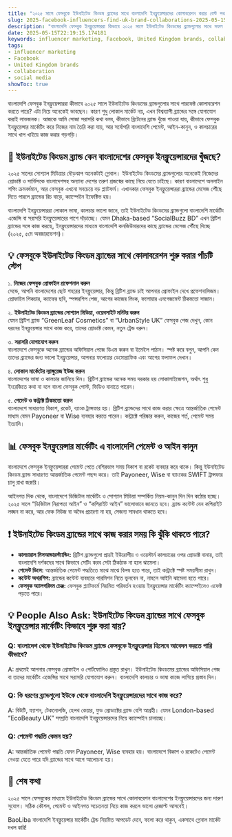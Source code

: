 ```yaml
---
title: "২০২৫ সালে ফেসবুকে ইউনাইটেড কিংডম ব্র্যান্ডের সাথে বাংলাদেশি ইনফ্লুয়েন্সারদের কোলাবরেশন করার বেস্ট পথ"
slug: 2025-facebook-influencers-find-uk-brand-collaborations-2025-05-15
description: "বাংলাদেশি ফেসবুক ইনফ্লুয়েন্সাররা কিভাবে ২০২৫ সালে ইউনাইটেড কিংডমের ব্র্যান্ডগুলোর সাথে সফল ইনফ্লুয়েন্সার মার্কেটিং কোলাবরেশন গড়ে তুলতে পারেন, প্র্যাক্টিক্যাল গাইড ও লোকাল মার্কেট ইনসাইট সহ।"
date: 2025-05-15T22:19:15.174181
keywords: influencer marketing, Facebook, United Kingdom brands, collaboration, social media
tags:
- influencer marketing
- Facebook
- United Kingdom brands
- collaboration
- social media
showToc: true
---
```


বাংলাদেশি ফেসবুক ইনফ্লুয়েন্সাররা কীভাবে ২০২৫ সালে ইউনাইটেড কিংডমের ব্র্যান্ডগুলোর সাথে পারফেক্ট কোলাবরেশন করতে পারে? এটা নিয়ে অনেকেই ভাবছেন। কারণ শুধু লোকাল মার্কেট নয়, এখন বিশ্বব্যাপী ব্র্যান্ডের সঙ্গে যোগাযোগ করাই লাভজনক। আজকে আমি সোজা সরাসরি কথা বলব, কীভাবে ব্রিটেনের ব্র্যান্ড খুঁজে পাওয়া যায়, কীভাবে ফেসবুক ইনফ্লুয়েন্সার মার্কেটিং করে নিজের নাম তৈরি করা যায়, আর সর্বোপরি বাংলাদেশি পেমেন্ট, আইন-কানুন, ও কালচারের সাথে খাপ খাইয়ে কাজ করার গড়গড়ি।

## 📢 ইউনাইটেড কিংডম ব্র্যান্ড কেন বাংলাদেশের ফেসবুক ইনফ্লুয়েন্সারদের খুঁজছে?

২০২৫ সালের সোশ্যাল মিডিয়ার দৌড়ঝাপ অনেকটাই গ্লোবাল। ইউনাইটেড কিংডমের ব্র্যান্ডগুলোর অনেকেই নিজেদের প্রোডাক্ট ও সার্ভিসকে বাংলাদেশসহ অন্যান্য দেশের তরুণ প্রজন্মের কাছে নিয়ে যেতে চাইছে। কারণ বাংলাদেশে অনলাইন শপিং ক্রমবর্ধমান, আর ফেসবুক এখনো সবচেয়ে বড় প্ল্যাটফর্ম। এখানকার ফেসবুক ইনফ্লুয়েন্সাররা ব্র্যান্ডের মেসেজ পৌঁছে দিতে পারলে ব্র্যান্ডের রিচ বাড়ে, ক্যাম্পেইন ইফেক্টিভ হয়।

বাংলাদেশি ইনফ্লুয়েন্সাররা লোকাল ভাষা, কালচার ভালো জানে, তাই ইউনাইটেড কিংডমের ব্র্যান্ডগুলো বাংলাদেশি মার্কেটিং এজেন্সি বা সরাসরি ইনফ্লুয়েন্সারের পাশে দাঁড়াচ্ছে। যেমন Dhaka-based “SocialBuzz BD” এখন ব্রিটিশ ব্র্যান্ডের সঙ্গে কাজ করছে, ইনফ্লুয়েন্সারদের মাধ্যমে বাংলাদেশি কনজিউমারদের কাছে ব্র্যান্ডের মেসেজ পৌঁছে দিচ্ছে (২০২৫, ৫মে অবজারভেশন)।

## 💡 ফেসবুকে ইউনাইটেড কিংডম ব্র্যান্ডের সাথে কোলাবরেশন শুরু করার পাঁচটি স্টেপ

১. **নিজের ফেসবুক প্রোফাইল প্রফেশনাল করুন**  
সেন্ডে, আপনি বাংলাদেশের ছোট শহরের ইনফ্লুয়েন্সার, কিন্তু ব্রিটিশ ব্র্যান্ড চাই আপনার প্রোফাইল দেখে প্রফেশনালিজম। প্রোফাইল পিকচার, ক্যাফের ছবি, স্পন্সরশিপ পেজ, আগের কাজের লিংক, ফলোয়ার এনগেজমেন্ট ঠিকমতো সাজান।

২. **ইউনাইটেড কিংডম ব্র্যান্ডের সোশ্যাল মিডিয়া, ওয়েবসাইট মনিটর করুন**  
যেমন ব্রিটিশ ব্র্যান্ড “GreenLeaf Cosmetics” বা “UrbanStyle UK” ফেসবুক পেজ দেখুন, কোন ধরনের ইনফ্লুয়েন্সার সাথে কাজ করে, তাদের প্রোডাক্ট কেমন, নতুন ট্রেন্ড ধরুন।

৩. **সরাসরি যোগাযোগ করুন**  
বাংলাদেশে ফেসবুকে অনেক ব্র্যান্ডের অফিসিয়াল পেজে ডিএম করুন বা ইমেইল পাঠান। স্পষ্ট করে বলুন, আপনি কেন তাদের ব্র্যান্ডের জন্য ভালো ইনফ্লুয়েন্সার, আপনার ফলোয়ার ডেমোগ্রাফিক এবং আগের ফলাফল দেখান।

৪. **লোকাল মার্কেটের ল্যাঙ্গুয়েজ ইউজ করুন**  
বাংলাদেশের ভাষা ও কালচার জানিয়ে দিন। ব্রিটিশ ব্র্যান্ডের অনেক সময় দরকার হয় লোকালাইজেশন, অর্থাৎ শুধু ইংরেজিতে কথা না বলে বাংলা ফেসবুক পোস্ট, ভিডিও বানাতে পারেন।

৫. **পেমেন্ট ও কন্ট্রাক্ট ঠিকমতো করুন**  
বাংলাদেশে সাধারণত বিকাশ, রকেট, ব্যাংক ট্রান্সফার হয়। ব্রিটিশ ব্র্যান্ডদের সাথে কাজ করার ক্ষেত্রে আন্তর্জাতিক পেমেন্ট মাধ্যম যেমন Payoneer বা Wise ব্যবহার করতে পারেন। কন্ট্রাক্টে পরিষ্কার করুন, কাজের শর্ত, পেমেন্ট সময় ইত্যাদি।

## 📊 ফেসবুক ইনফ্লুয়েন্সার মার্কেটিং এ বাংলাদেশি পেমেন্ট ও আইন কানুন

বাংলাদেশে ফেসবুক ইনফ্লুয়েন্সাররা পেমেন্ট পেতে বেশিরভাগ সময় বিকাশ বা রকেট ব্যবহার করে থাকে। কিন্তু ইউনাইটেড কিংডম ব্র্যান্ড সাধারণত আন্তর্জাতিক পেমেন্ট পছন্দ করে। তাই Payoneer, Wise বা ব্যাংকের SWIFT ট্রান্সফার চালু রাখা জরুরি।

আইনগত দিক থেকে, বাংলাদেশে ডিজিটাল মার্কেটিং ও সোশ্যাল মিডিয়া সম্পর্কিত নিয়ম-কানুন দিন দিন কঠোর হচ্ছে। ২০২৫ সালে “ডিজিটাল নিরাপত্তা আইন” ও “কপিরাইট আইন” ভালোভাবে জানতে হবে। ব্র্যান্ড কন্টেন্ট যেন কপিরাইট লঙ্ঘন না করে, আর ফেক নিউজ বা অবৈধ প্রচারণা না হয়, সেজন্য সাবধান থাকতে হবে।

## ❗ ইউনাইটেড কিংডম ব্র্যান্ডের সাথে কাজ করার সময় কি ঝুঁকি থাকতে পারে?

- **কালচারাল মিসআন্ডারস্ট্যান্ডিং:** ব্রিটিশ ব্র্যান্ডগুলো প্রায়ই ইউরোপীয় ও ওয়েস্টার্ন কালচারের ওপর প্রোডাক্ট বানায়, তাই বাংলাদেশি দর্শকদের সাথে কিভাবে সেটিং করব সেটা ঠিকঠাক না হলে ঝামেলা।
- **পেমেন্ট ডিলে:** আন্তর্জাতিক পেমেন্ট পদ্ধতিতে মাঝে মাঝে বিলম্ব হতে পারে, তাই কন্ট্রাক্টে স্পষ্ট সময়সীমা রাখুন।
- **কন্টেন্ট অথরশিপ:** ব্র্যান্ডের কন্টেন্ট ব্যবহারে পারমিশন নিতে ভুলবেন না, নাহলে আইনি ঝামেলা হতে পারে।
- **ফেসবুক অ্যালগরিদম চেঞ্জ:** ফেসবুক প্ল্যাটফর্মে নিয়মিত পরিবর্তন হওয়ায় ইনফ্লুয়েন্সার মার্কেটিং ক্যাম্পেইনেও এফেক্ট পড়তে পারে।

## 💡 People Also Ask: ইউনাইটেড কিংডম ব্র্যান্ডের সাথে ফেসবুক ইনফ্লুয়েন্সার মার্কেটিং কিভাবে শুরু করা যায়?

### Q: বাংলাদেশ থেকে ইউনাইটেড কিংডম ব্র্যান্ডে ফেসবুকে ইনফ্লুয়েন্সার হিসেবে আবেদন করতে পারি কীভাবে?  
A: প্রথমেই আপনার ফেসবুক প্রোফাইল ও পোর্টফোলিও প্রস্তুত রাখুন। ইউনাইটেড কিংডমের ব্র্যান্ডের অফিসিয়াল পেজ বা তাদের মার্কেটিং এজেন্সির সাথে সরাসরি যোগাযোগ করুন। বাংলাদেশি কালচার ও ভাষা কাজে লাগিয়ে প্রস্তাব দিন।

### Q: কি ধরণের ব্র্যান্ডগুলো ইউকে থেকে বাংলাদেশি ইনফ্লুয়েন্সারদের সাথে কাজ করে?  
A: বিউটি, ফ্যাশন, টেকনোলজি, হেলথ কেয়ার, ফুড প্রোডাক্টের ব্র্যান্ড বেশি আগ্রহী। যেমন London-based “EcoBeauty UK” সম্প্রতি বাংলাদেশি ইনফ্লুয়েন্সারদের নিয়ে ক্যাম্পেইন চালাচ্ছে।

### Q: পেমেন্ট পদ্ধতি কেমন হয়?  
A: আন্তর্জাতিক পেমেন্ট পদ্ধতি যেমন Payoneer, Wise ব্যবহার হয়। বাংলাদেশে বিকাশ ও রকেটেও পেমেন্ট নেওয়া যেতে পারে যদি ব্র্যান্ডের সাথে আগে আলোচনা হয়।

## 📢 শেষ কথা

২০২৫ সালে ফেসবুকের মাধ্যমে ইউনাইটেড কিংডম ব্র্যান্ডের সাথে কোলাবরেশন বাংলাদেশের ইনফ্লুয়েন্সারদের জন্য দারুণ সুযোগ। সঠিক কৌশল, পেমেন্ট ও আইনগত সচেতনতা নিয়ে কাজ করলে ভালো রেজাল্ট আসবেই।

BaoLiba বাংলাদেশি ইনফ্লুয়েন্সার মার্কেটিং ট্রেন্ড নিয়মিত আপডেট দেবে, ফলো করে থাকুন, একসাথে গ্লোবাল মার্কেট দখল করি!